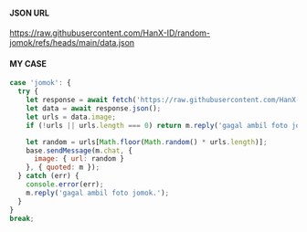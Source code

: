 #### JSON URL
https://raw.githubusercontent.com/HanX-ID/random-jomok/refs/heads/main/data.json

#### MY CASE
```javascript
case 'jomok': {
  try {
    let response = await fetch('https://raw.githubusercontent.com/HanX-ID/random-jomok/refs/heads/main/data.json');
    let data = await response.json();
    let urls = data.image;
    if (!urls || urls.length === 0) return m.reply('gagal ambil foto jomok.');

    let random = urls[Math.floor(Math.random() * urls.length)];
    base.sendMessage(m.chat, {
      image: { url: random }
    }, { quoted: m });
  } catch (err) { 
    console.error(err);
    m.reply('gagal ambil foto jomok.');
  }
}
break;
```
